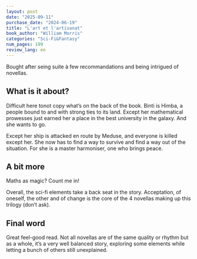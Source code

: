 ```yaml
---
layout: post
date: "2025-09-11"
purchase_date: "2024-06-19"
title: "L'art et l'artisanat"
book_author: "William Morris"
categories: "Sci-Fi&Fantasy"
num_pages: 199
review_lang: en
---
```


Bought after seing suite à few recommandations and being intrigued of novellas.

## What is it about?

Difficult here tonot copy what’s on the back of the book. Binti is Himba, a people bound to and with strong ties to its land. Except her mathematical prowesses just earned her a place in the best university in the galaxy. And she wants to go.

Except her ship is attacked en route by Meduse, and everyone is killed except her. She now has to find a way to survive and find a way out of the situation. For she is a master harmoniser, one who brings peace.

## A bit more

Maths as magic? Count me in!

Overall, the sci-fi elements take a back seat in the story. Acceptation, of oneself, the other and of change is the core of the 4 novellas making up this trilogy (don’t ask).

## Final word

Great feel-good read. Not all novellas are of the same quality or rhythm but as a whole, it’s a very well balanced story, exploring some elements while letting a bunch of others still unexplained.